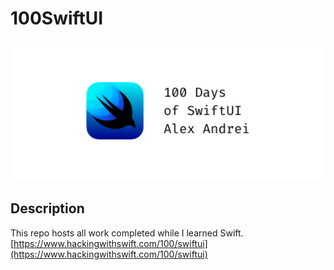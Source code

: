 # 100SwiftUI

<img src="/100SwiftUI_banner.png" width=600>

## Description

This repo hosts all work completed while I learned Swift.
[https://www.hackingwithswift.com/100/swiftui](https://www.hackingwithswift.com/100/swiftui)

